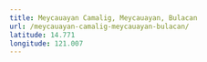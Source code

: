 ```yaml
---
title: Meycauayan Camalig, Meycauayan, Bulacan
url: /meycauayan-camalig-meycauayan-bulacan/
latitude: 14.771
longitude: 121.007
---
```

